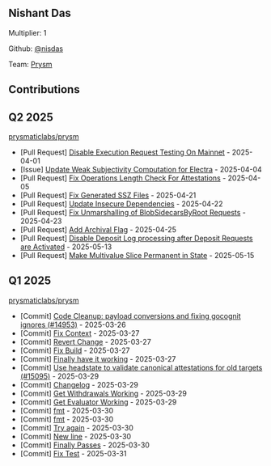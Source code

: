 
## Nishant Das
Multiplier: 1

Github: [@nisdas](https://github.com/nisdas)

Team: [Prysm](https://github.com/Prysmaticlabs/Prysm/pulls?q=author%3Anisdas)

## Contributions

## Q2 2025


[prysmaticlabs/prysm](https://github.com/prysmaticlabs/prysm)
* [Pull Request] [Disable Execution Request Testing On Mainnet](https://github.com/prysmaticlabs/prysm/pull/15115) - 2025-04-01
* [Issue] [Update Weak Subjectivity Computation for Electra](https://github.com/prysmaticlabs/prysm/issues/15130) - 2025-04-04
* [Pull Request] [Fix Operations Length Check For Attestations](https://github.com/prysmaticlabs/prysm/pull/15134) - 2025-04-05
* [Pull Request] [Fix Generated SSZ Files](https://github.com/OffchainLabs/prysm/pull/15199) - 2025-04-21
* [Pull Request] [Update Insecure Dependencies](https://github.com/OffchainLabs/prysm/pull/15204) - 2025-04-22
* [Pull Request] [Fix Unmarshalling of BlobSidecarsByRoot Requests](https://github.com/OffchainLabs/prysm/pull/15209) - 2025-04-23
* [Pull Request] [Add Archival Flag](https://github.com/OffchainLabs/prysm/pull/15218) - 2025-04-25
* [Pull Request] [Disable Deposit Log processing after Deposit Requests are Activated](https://github.com/OffchainLabs/prysm/pull/15274) - 2025-05-13
* [Pull Request] [Make Multivalue Slice Permanent in State](https://github.com/OffchainLabs/prysm/pull/15292) - 2025-05-15
## Q1 2025

[prysmaticlabs/prysm](https://github.com/prysmaticlabs/prysm)
* [Commit] [Code Cleanup: payload conversions and fixing gocognit ignores (#14953)](https://github.com/prysmaticlabs/prysm/commit/8345c271cc13dcd87f8e9fa7041de145db8c6831) - 2025-03-26
* [Commit] [Fix Context](https://github.com/prysmaticlabs/prysm/commit/eff3eba4cd6a9605601d73106fe0ead92551a8f5) - 2025-03-27
* [Commit] [Revert Change](https://github.com/prysmaticlabs/prysm/commit/a28b94f1f08d186b842c2eb86bd6425534b2615e) - 2025-03-27
* [Commit] [Fix Build](https://github.com/prysmaticlabs/prysm/commit/f38a728b37d3b0260954de9c09b06c1f5364f12b) - 2025-03-27
* [Commit] [Finally have it working](https://github.com/prysmaticlabs/prysm/commit/f3ddbc799a7288a8b8b2941a3d09f0c78cbb892c) - 2025-03-27
* [Commit] [Use headstate to validate canonical attestations for old targets (#15095)](https://github.com/prysmaticlabs/prysm/commit/bd177792319eaa7bc373f8ce8db58764179fd211) - 2025-03-29
* [Commit] [Changelog](https://github.com/prysmaticlabs/prysm/commit/0d2209b2cfeefa4aef01aab69762b363f681c17b) - 2025-03-29
* [Commit] [Get Withdrawals Working](https://github.com/prysmaticlabs/prysm/commit/50bb25ba893bbf5cf2018b077d07dfc906a2e907) - 2025-03-29
* [Commit] [Get Evaluator Working](https://github.com/prysmaticlabs/prysm/commit/4cf80514e148e79b44bd692e68ed3b828e52311a) - 2025-03-29
* [Commit] [fmt](https://github.com/prysmaticlabs/prysm/commit/a60d22ccb6358a0d93e9de6f414d5f30dea546ca) - 2025-03-30
* [Commit] [fmt](https://github.com/prysmaticlabs/prysm/commit/65971e53eba5873715439e2f0c11fa1080cbe614) - 2025-03-30
* [Commit] [Try again](https://github.com/prysmaticlabs/prysm/commit/8fd3d2cf15e70f201eb19a3e8a6ac024d767969b) - 2025-03-30
* [Commit] [New line](https://github.com/prysmaticlabs/prysm/commit/cf4021508ca79d7f8d157801dfaa9237caa9cb3b) - 2025-03-30
* [Commit] [Finally Passes](https://github.com/prysmaticlabs/prysm/commit/f0e2251db657e8f862b968291a1c399594a4bde9) - 2025-03-30
* [Commit] [Fix Test](https://github.com/prysmaticlabs/prysm/commit/2aac2106b53df6cf1d1fb9828b2d27e638502a4a) - 2025-03-31
